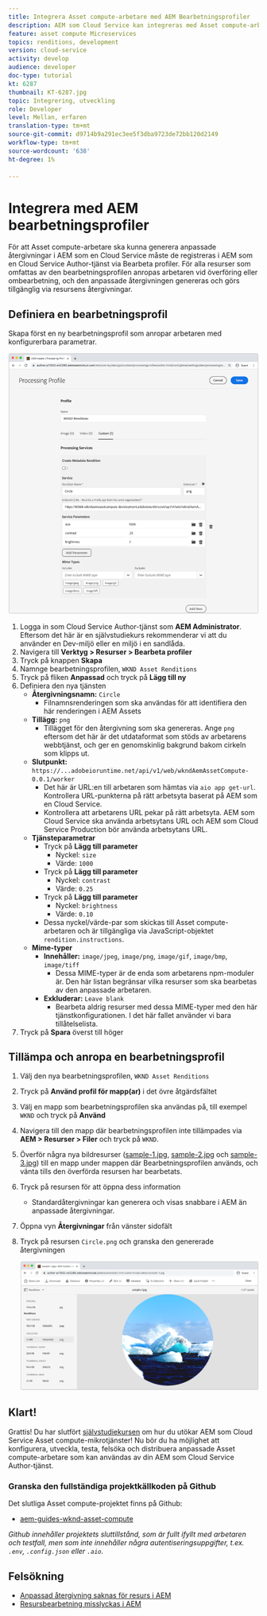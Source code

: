 ```yaml
---
title: Integrera Asset compute-arbetare med AEM Bearbetningsprofiler
description: AEM som Cloud Service kan integreras med Asset compute-arbetare som driftsätts i Adobe I/O Runtime via AEM Assets bearbetningsprofiler. Bearbetningsprofiler konfigureras i redigeringstjänsten för att bearbeta specifika resurser med hjälp av anpassade arbetare och lagra de filer som arbetarna genererar som resursrenderingar.
feature: asset compute Microservices
topics: renditions, development
version: cloud-service
activity: develop
audience: developer
doc-type: tutorial
kt: 6287
thumbnail: KT-6287.jpg
topic: Integrering, utveckling
role: Developer
level: Mellan, erfaren
translation-type: tm+mt
source-git-commit: d9714b9a291ec3ee5f3dba9723de72bb120d2149
workflow-type: tm+mt
source-wordcount: '638'
ht-degree: 1%

---
```



# Integrera med AEM bearbetningsprofiler

För att Asset compute-arbetare ska kunna generera anpassade återgivningar i AEM som en Cloud Service måste de registreras i AEM som en Cloud Service Author-tjänst via Bearbeta profiler. För alla resurser som omfattas av den bearbetningsprofilen anropas arbetaren vid överföring eller ombearbetning, och den anpassade återgivningen genereras och görs tillgänglig via resursens återgivningar.

## Definiera en bearbetningsprofil

Skapa först en ny bearbetningsprofil som anropar arbetaren med konfigurerbara parametrar.

![Bearbetar profil](./assets/processing-profiles/new-processing-profile.png)

1. Logga in som Cloud Service Author-tjänst som __AEM Administrator__. Eftersom det här är en självstudiekurs rekommenderar vi att du använder en Dev-miljö eller en miljö i en sandlåda.
1. Navigera till __Verktyg > Resurser > Bearbeta profiler__
1. Tryck på knappen __Skapa__
1. Namnge bearbetningsprofilen, `WKND Asset Renditions`
1. Tryck på fliken __Anpassad__ och tryck på __Lägg till ny__
1. Definiera den nya tjänsten
   + __Återgivningsnamn:__ `Circle`
      + Filnamnsrenderingen som ska användas för att identifiera den här renderingen i AEM Assets
   + __Tillägg:__ `png`
      + Tillägget för den återgivning som ska genereras. Ange `png` eftersom det här är det utdataformat som stöds av arbetarens webbtjänst, och ger en genomskinlig bakgrund bakom cirkeln som klipps ut.
   + __Slutpunkt:__ `https://...adobeioruntime.net/api/v1/web/wkndAemAssetCompute-0.0.1/worker`
      + Det här är URL:en till arbetaren som hämtas via `aio app get-url`. Kontrollera URL-punkterna på rätt arbetsyta baserat på AEM som en Cloud Service.
      + Kontrollera att arbetarens URL pekar på rätt arbetsyta. AEM som Cloud Service ska använda arbetsytans URL och AEM som Cloud Service Production bör använda arbetsytans URL.
   + __Tjänsteparametrar__
      + Tryck på __Lägg till parameter__
         + Nyckel: `size`
         + Värde: `1000`
      + Tryck på __Lägg till parameter__
         + Nyckel: `contrast`
         + Värde: `0.25`
      + Tryck på __Lägg till parameter__
         + Nyckel: `brightness`
         + Värde: `0.10`
      + Dessa nyckel/värde-par som skickas till Asset compute-arbetaren och är tillgängliga via JavaScript-objektet `rendition.instructions`.
   + __Mime-typer__
      + __Innehåller:__ `image/jpeg`,  `image/png`,  `image/gif`,  `image/bmp`,  `image/tiff`
         + Dessa MIME-typer är de enda som arbetarens npm-moduler är. Den här listan begränsar vilka resurser som ska bearbetas av den anpassade arbetaren.
      + __Exkluderar:__ `Leave blank`
         + Bearbeta aldrig resurser med dessa MIME-typer med den här tjänstkonfigurationen. I det här fallet använder vi bara tillåtelselista.
1. Tryck på __Spara__ överst till höger

## Tillämpa och anropa en bearbetningsprofil

1. Välj den nya bearbetningsprofilen, `WKND Asset Renditions`
1. Tryck på __Använd profil för mapp(ar)__ i det övre åtgärdsfältet
1. Välj en mapp som bearbetningsprofilen ska användas på, till exempel `WKND` och tryck på __Använd__
1. Navigera till den mapp där bearbetningsprofilen inte tillämpades via __AEM > Resurser > Filer__ och tryck på `WKND`.
1. Överför några nya bildresurser ([sample-1.jpg](../assets/samples/sample-1.jpg), [sample-2.jpg](../assets/samples/sample-2.jpg) och [sample-3.jpg](../assets/samples/sample-3.jpg)) till en mapp under mappen där Bearbetningsprofilen används, och vänta tills den överförda resursen har bearbetats.
1. Tryck på resursen för att öppna dess information
   + Standardåtergivningar kan generera och visas snabbare i AEM än anpassade återgivningar.
1. Öppna vyn __Återgivningar__ från vänster sidofält
1. Tryck på resursen `Circle.png` och granska den genererade återgivningen

   ![Genererad återgivning](./assets/processing-profiles/rendition.png)

## Klart!

Grattis! Du har slutfört [självstudiekursen](../overview.md) om hur du utökar AEM som Cloud Service Asset compute-mikrotjänster! Nu bör du ha möjlighet att konfigurera, utveckla, testa, felsöka och distribuera anpassade Asset compute-arbetare som kan användas av din AEM som Cloud Service Author-tjänst.

### Granska den fullständiga projektkällkoden på Github

Det slutliga Asset compute-projektet finns på Github:

+ [aem-guides-wknd-asset-compute](https://github.com/adobe/aem-guides-wknd-asset-compute)

_Github innehåller projektets sluttillstånd, som är fullt ifyllt med arbetaren och testfall, men som inte innehåller några autentiseringsuppgifter, t.ex. `.env`,  `.config.json` eller  `.aio`._

## Felsökning

+ [Anpassad återgivning saknas för resurs i AEM](../troubleshooting.md#custom-rendition-missing-from-asset)
+ [Resursbearbetning misslyckas i AEM](../troubleshooting.md#asset-processing-fails)
